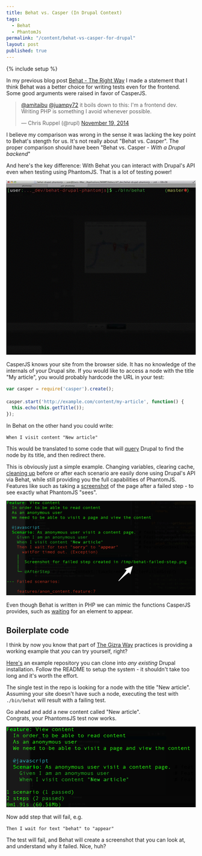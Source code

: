 ```yaml
---
title: Behat vs. Casper (In Drupal Context)
tags: 
  - Behat
  - PhantomJs
permalink: "/content/behat-vs-casper-for-drupal"
layout: post
published: true
---
```


{% include setup %}

In my previous blog post [Behat - The Right Way](/content/behat-the-right-way) I made a statement that I think Behat was a better choice for writing tests even for the frontend. Some good arguments were raised in favor of CasperJS.  

<blockquote class="twitter-tweet" data-conversation="none" data-cards="hidden" data-partner="tweetdeck"><p><a href="https://twitter.com/amitaibu">@amitaibu</a> <a href="https://twitter.com/juampy72">@juampy72</a> it boils down to this: I&#39;m a frontend dev. Writing PHP is something I avoid whenever possible.</p>&mdash; Chris Ruppel (@rupl) <a href="https://twitter.com/rupl/status/535025236702683136">November 19, 2014</a></blockquote>
<script async src="//platform.twitter.com/widgets.js" charset="utf-8"></script>

I believe my comparison was wrong in the sense it was lacking the key point to Behat's stength for us. It's not really about "Behat vs. Casper". The proper comparison should have been "Behat vs. Casper - _With a Drupal backend_"

And here's the key difference: With Behat you can interact with Drupal's API even when testing using PhantomJS. That is a lot of testing power!

<img src="/assets/images/posts/behat-casper/image1.gif" />

<!-- more -->


CasperJS knows your site from the browser side. It has no knowledge of the internals of your Drupal site. If you would like to access a node with the title "My article", you would probably hardcode the URL in your test:

```javascript
var casper = require('casper').create();

casper.start('http://example.com/content/my-article', function() {
  this.echo(this.getTitle());
});
```

In Behat on the other hand you could write:

```Gherkin
When I visit content "New article"
```

This would be translated to some code that will [query](https://github.com/Gizra/behat-drupal-phantomjs/blob/master/features/bootstrap/FeatureContext.php#L11-L32) Drupal to find the node by its title, and then redirect there.

This is obviously just a simple example. Changing variables, clearing cache, [cleaning up](https://github.com/Gizra/behat-drupal-phantomjs/blob/master/features/bootstrap/FeatureContext.php#L70-L90) before or after each scenario are easily done using Drupal's API via Behat, while still providing you the full capabilities of PhantomJS. Features like such as taking a [screenshot](https://github.com/Gizra/behat-drupal-phantomjs/blob/master/features/bootstrap/FeatureContext.php#L50-L68) of the page after a failed step - to see exactly what PhantomJS "sees".

<img src="/assets/images/posts/behat-casper/image2.jpg" />

Even though Behat is written in PHP we can mimic the functions CasperJS provides, such as [waiting](https://github.com/Gizra/behat-drupal-phantomjs/blob/master/features/bootstrap/FeatureContext.php#L34-L39) for an element to appear.

## Boilerplate code

I think by now you know that part of [The Gizra Way](http://getpantheon.com/blog/drupal-development-gizra-way) practices is providing a working example that _you_ can try yourself, right?

[Here's](https://github.com/Gizra/behat-drupal-phantomjs) an example repository you can clone into _any existing_ Drupal installation. Follow the README to setup the system - it shouldn't take too long and it's worth the effort.

The single test in the repo is looking for a node with the title "New article". Assuming your site doesn't have such a node, executing the test with ``./bin/behat`` will result with a failing test.

Go ahead and add a new content called "New article".  
Congrats, your PhantomsJS test now works.

<img src="/assets/images/posts/behat-casper/image3.jpg" />

Now add step that will fail, e.g.

```Gherkin
Then I wait for text "behat" to "appear"
```

The test will fail, and Behat will create a screenshot that you can look at, and understand why it failed. Nice, huh?